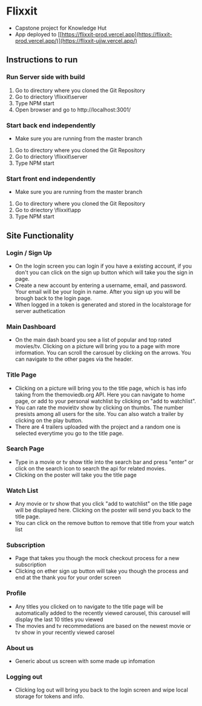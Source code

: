 # Flixxit

- Capstone project for Knowledge Hut
- App deployed to [[https://flixxit-prod.vercel.app](https://flixxit-prod.vercel.app/)](https://flixxit-ujjw.vercel.app/)

## Instructions to run

### Run Server side with build

1. Go to directory where you cloned the Git Repository
2. Go to driectory \flixxit\server
3. Type NPM start
4. Open browser and go to http://localhost:3001/

### Start back end independently
- Make sure you are running from the master branch
1. Go to directory where you cloned the Git Repository
2. Go to driectory \flixxit\server
3. Type NPM start

### Start front end independently
- Make sure you are running from the master branch
1. Go to directory where you cloned the Git Repository
2. Go to driectory \flixxit\app
3. Type NPM start

## Site Functionality

### Login / Sign Up

- On the login screen you can login if you have a existing account, if you don't you can click on the sign up button which will take you the sign in page.
- Create a new account by entering a username, email, and password. Your email will be your login in name. After you sign up you will be brough back to the login page.
- When logged in a token is generated and stored in the localstorage for server authetication

### Main Dashboard

- On the main dash board you see a list of popular and top rated movies/tv. Clicking on a picture will bring you to a page with more information. You can scroll the carosuel by clicking on the arrows. You can navigate to the other pages via the header.

### Title Page

- Clicking on a picture will bring you to the title page, which is has info taking from the themoviedb.org API. Here you can navigate to home page, or add to your personal watchlist by clicking on "add to watchlist".
- You can rate the movie\tv show by clicking on thumbs. The number presists among all users for the site. You can also watch a trailer by clicking on the play button.
- There are 4 trailers uploaded with the project and a random one is selected everytime you go to the title page.

### Search Page

- Type in a movie or tv show title into the search bar and press "enter" or click on the search icon to search the api for related movies.
- Clicking on the poster will take you the title page

### Watch List

- Any movie or tv show that you click "add to watchlist" on the title page will be displayed here. Clicking on the poster will send you back to the title page.
- You can click on the remove button to remove that title from your watch list

### Subscription

- Page that takes you though the mock checkout process for a new subscription
- Clicking on ether sign up button will take you though the process and end at the thank you for your order screen

### Profile

- Any titles you clicked on to navigate to the title page will be automatically added to the recently viewed carousel, this carousel will display the last 10 titles you viewed
- The movies and tv recommedations are based on the newest movie or tv show in your recently viewed carosel

### About us

- Generic about us screen with some made up infomation

### Logging out

- Clicking log out will bring you back to the login screen and wipe local storage for tokens and info.

